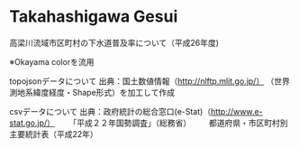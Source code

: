 Takahashigawa Gesui====高梁川流域市区町村の下水道普及率について（平成26年度)※Okayama colorを流用topojsonデータについて出典：国土数値情報（http://nlftp.mlit.go.jp/）（世界測地系緯度経度・Shape形式）を加工して作成csvデータについて出典：政府統計の総合窓口(e-Stat)（http://www.e-stat.go.jp/）　　「平成２２年国勢調査」（総務省）　　都道府県・市区町村別主要統計表（平成22年）